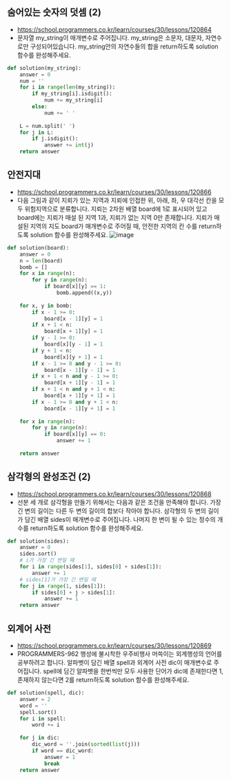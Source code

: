 ## 숨어있는 숫자의 덧셈 (2)
- https://school.programmers.co.kr/learn/courses/30/lessons/120864
- 문자열 my_string이 매개변수로 주어집니다. my_string은 소문자, 대문자, 자연수로만 구성되어있습니다. my_string안의 자연수들의 합을 return하도록 solution 함수를 완성해주세요.
```python
def solution(my_string):
    answer = 0
    num = ''
    for i in range(len(my_string)):
        if my_string[i].isdigit():
            num += my_string[i]
        else:
            num += ' '
            
    L = num.split(' ')
    for j in L:
        if j.isdigit():
            answer += int(j)
    return answer
```

## 안전지대
- https://school.programmers.co.kr/learn/courses/30/lessons/120866
- 다음 그림과 같이 지뢰가 있는 지역과 지뢰에 인접한 위, 아래, 좌, 우 대각선 칸을 모두 위험지역으로 분류합니다. 지뢰는 2차원 배열 board에 1로 표시되어 있고 board에는 지뢰가 매설 된 지역 1과, 지뢰가 없는 지역 0만 존재합니다. 지뢰가 매설된 지역의 지도 board가 매개변수로 주어질 때, 안전한 지역의 칸 수를 return하도록 solution 함수를 완성해주세요.
![image](https://user-images.githubusercontent.com/109029407/203347034-000a25da-4abe-4ddf-aa9d-47037065d235.png)
```python
def solution(board):
    answer = 0
    n = len(board)
    bomb = []
    for x in range(n):
        for y in range(n):
            if board[x][y] == 1:
                bomb.append((x,y))
                
    for x, y in bomb:
        if x - 1 >= 0:
            board[x - 1][y] = 1
        if x + 1 < n:
            board[x + 1][y] = 1
        if y - 1 >= 0:
            board[x][y - 1] = 1
        if y + 1 < n:
            board[x][y + 1] = 1
        if x - 1 >= 0 and y - 1 >= 0:
            board[x - 1][y - 1] = 1
        if x + 1 < n and y - 1 >= 0:
            board[x + 1][y - 1] = 1
        if x + 1 < n and y + 1 < n:
            board[x + 1][y + 1] = 1
        if x - 1 >= 0 and y + 1 < n:
            board[x - 1][y + 1] = 1            
    
    for x in range(n):
        for y in range(n):
            if board[x][y] == 0:
                answer += 1
                
    return answer
```


## 삼각형의 완성조건 (2)
- https://school.programmers.co.kr/learn/courses/30/lessons/120868
- 선분 세 개로 삼각형을 만들기 위해서는 다음과 같은 조건을 만족해야 합니다. 가장 긴 변의 길이는 다른 두 변의 길이의 합보다 작아야 합니다. 삼각형의 두 변의 길이가 담긴 배열 sides이 매개변수로 주어집니다. 나머지 한 변이 될 수 있는 정수의 개수를 return하도록 solution 함수를 완성해주세요.
```python
def solution(sides):
    answer = 0
    sides.sort()
    # i가 가장 긴 변일 때
    for i in range(sides[1], sides[0] + sides[1]):
        answer += 1
    # sides[1]가 가장 긴 변일 때    
    for j in range(1, sides[1]):
        if sides[0] + j > sides[1]:
            answer += 1
    return answer
```

## 외계어 사전
- https://school.programmers.co.kr/learn/courses/30/lessons/120869
- PROGRAMMERS-962 행성에 불시착한 우주비행사 머쓱이는 외계행성의 언어를 공부하려고 합니다. 알파벳이 담긴 배열 spell과 외계어 사전 dic이 매개변수로 주어집니다. spell에 담긴 알파벳을 한번씩만 모두 사용한 단어가 dic에 존재한다면 1, 존재하지 않는다면 2를 return하도록 solution 함수를 완성해주세요.
```python
def solution(spell, dic):
    answer = 2
    word = ''
    spell.sort()
    for i in spell:
        word += i
        
    for j in dic:
        dic_word = ''.join(sorted(list(j)))
        if word == dic_word:
            answer = 1
            break
    return answer
```
